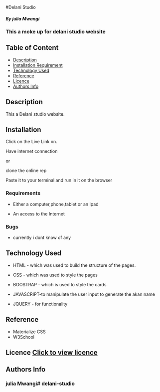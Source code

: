 #Delani Studio



##### By julia Mwangi
### This a moke up for delani studio website

## Table of Content

+ [Description](#description)
+ [Installation Requirement](#Installation)
+ [Technology Used](#technology-used)
+ [Reference](#reference)
+ [Licence](#licence)
+ [Authors Info](#author-Info)

## Description
<p>This a Delani studio website.</p>

## Installation
<p>Click on the Live Link on.</p>
<p>Have internet connection</p>
<p>or</p>
<p>clone the online rep </p>
<p>Paste it to your terminal and run in it on the browser</p>

### Requirements

* Either a computer,phone,tablet or an Ipad

* An access to the Internet

### Bugs
* currently i dont know of any

## Technology Used
* HTML - which was used to build the structure of the pages.

* CSS - which was used to style the pages 
* BOOSTRAP - which is used to style the cards 
* JAVASCRIPT-to manipulate the user input to generate the akan name
* JQUERY - for functionality

## Reference
* Materialize CSS
* W3School



## Licence [Click to view licence](LICENSE)




## Authors Info

### julia Mwangi# delani-studio
